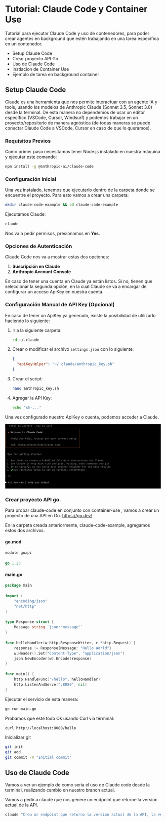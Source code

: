 # Tutorial: Claude Code y Container Use

Tutorial para ejecutar Claude Code y uso de contenedores, para poder crear agentes en background que estén trabajando en una tarea específica en un contenedor.

- Setup Claude Code
- Crear proyecto API Go
- Uso de Claude Code 
- Instlacion de Container Use
- Ejemplo de tarea en background container

## Setup Claude Code

Claude es una herramienta que nos permite interactuar con un agente IA y tools, usando los modelos de Anthropic Claude (Sonnet 3.5, Sonnet 3.0) desde la terminal. De esta manera no dependemos de usar un editor específico (VSCode, Cursor, Windsurf) y podemos trabajar en un proyecto/repositorio de manera agnóstica (de todas maneras se puede conectar Claude Code a VSCode, Cursor en caso de que lo queramos).

### Requisitos Previos

Como primer paso necesitamos tener Node.js instalado en nuestra máquina y ejecutar este comando:

```bash
npm install -g @anthropic-ai/claude-code
```

### Configuración Inicial

Una vez instalado, tenemos que ejecutarlo dentro de la carpeta donde se encuentre el proyecto. Para esto vamos a crear una carpeta:

```bash
mkdir claude-code-example && cd claude-code-example
```

Ejecutamos Claude:

```bash
claude
```

Nos va a pedir permisos, presionamos en **Yes**.

### Opciones de Autenticación

Claude Code nos va a mostrar estas dos opciones:

1. **Suscripción en Claude**
2. **Anthropic Account Console**

En caso de tener una cuenta en Claude ya están listos. Si no, tienen que seleccionar la segunda opción, en la cual Claude se va a encargar de configurar un acceso ApiKey en nuestra cuenta.

### Configuración Manual de API Key (Opcional)

En caso de tener un ApiKey ya generado, existe la posibilidad de utilizarlo haciendo lo siguiente:

1. Ir a la siguiente carpeta:
   ```bash
   cd ~/.claude
   ```

2. Crear o modificar el archivo `settings.json` con lo siguiente:
   ```json
   {
     "apiKeyHelper": "~/.claude/anthropic_key.sh"
   }
   ```

3. Crear el script:
   ```bash
   nano anthropic_key.sh
   ```

4. Agregar la API Key:
   ```bash
   echo "sk-..."
   ```

Una vez configurado nuestro ApiKey o cuenta, podemos acceder a Claude.


![Claude Code Setup](image1.png)

### Crear proyecto API go.

Para probar claude-code en conjunto con container-use ,  vamos a crear un proyecto de una API en Go.
https://go.dev/

En la carpeta creada anteriormente, claude-code-example, agregamos estos dos archivos.

#### go.mod

```go
module goapi

go 1.23
```

#### main.go

```go
package main

import (
	"encoding/json"
	"net/http"
)

type Response struct {
	Message string `json:"message"`
}

func helloHandler(w http.ResponseWriter, r *http.Request) {
	response := Response{Message: "Hello World"}
	w.Header().Set("Content-Type", "application/json")
	json.NewEncoder(w).Encode(response)
}

func main() {
	http.HandleFunc("/hello", helloHandler)
	http.ListenAndServe(":8080", nil)
}
```

Ejecutar el servicio de esta manera:

```bash
go run main.go
```

Probamos que este todo Ok usando Curl via terminal:

```bash
curl http://localhost:8080/hello
```   

Inicializar git 
```bash
git init
git add .
git commit -m "Initial commit"
```


## Uso de Claude Code  

Vamos a ver un ejemplo de como seria el uso de Claude code desde la terminal, realizando cambio en nuestro branch actual.

Vamos a pedir a claude que nos genere un endpoint que retorne la version actual de la API.

```bash
claude "Crea un endpoint que retorno la version actual de la API, la version se define en un archivo llamado version.json"
```







